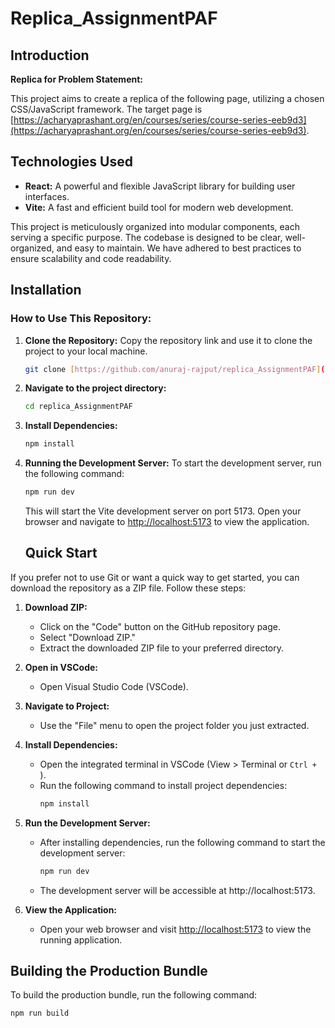 # Replica_AssignmentPAF

## Introduction
**Replica for Problem Statement:**

This project aims to create a replica of the following page, utilizing a chosen CSS/JavaScript framework. The target page is [https://acharyaprashant.org/en/courses/series/course-series-eeb9d3](https://acharyaprashant.org/en/courses/series/course-series-eeb9d3).

## Technologies Used
- **React:** A powerful and flexible JavaScript library for building user interfaces.
- **Vite:** A fast and efficient build tool for modern web development.

This project is meticulously organized into modular components, each serving a specific purpose. The codebase is designed to be clear, well-organized, and easy to maintain. We have adhered to best practices to ensure scalability and code readability.

## Installation
### How to Use This Repository:
1. **Clone the Repository:**
    Copy the repository link and use it to clone the project to your local machine.
  
    ```bash
    git clone [https://github.com/anuraj-rajput/replica_AssignmentPAF](https://github.com/anuraj-rajput/replica_AssignmentPAF)
    ```

2. **Navigate to the project directory:**
    ```bash
    cd replica_AssignmentPAF
    ```

3. **Install Dependencies:**
    ```bash
    npm install
    ```

4. **Running the Development Server:**
    To start the development server, run the following command:
    ```bash
    npm run dev
    ```

    This will start the Vite development server on port 5173. Open your browser and navigate to [http://localhost:5173](http://localhost:5173) to view the application.


   ## Quick Start
If you prefer not to use Git or want a quick way to get started, you can download the repository as a ZIP file. Follow these steps:

1. **Download ZIP:**
   - Click on the "Code" button on the GitHub repository page.
   - Select "Download ZIP."
   - Extract the downloaded ZIP file to your preferred directory.

2. **Open in VSCode:**
   - Open Visual Studio Code (VSCode).

3. **Navigate to Project:**
   - Use the "File" menu to open the project folder you just extracted.

4. **Install Dependencies:**
   - Open the integrated terminal in VSCode (View > Terminal or `Ctrl + `).
   - Run the following command to install project dependencies:
     ```bash
     npm install
     ```

5. **Run the Development Server:**
   - After installing dependencies, run the following command to start the development server:
     ```bash
     npm run dev
     ```
   - The development server will be accessible at http://localhost:5173.

6. **View the Application:**
   - Open your web browser and visit [http://localhost:5173](http://localhost:5173) to view the running application.


## Building the Production Bundle
To build the production bundle, run the following command:
```bash
npm run build
